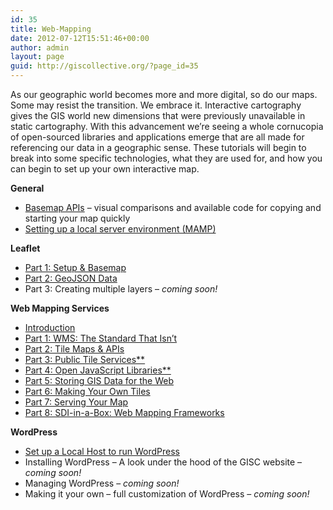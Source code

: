 ```yaml
---
id: 35
title: Web-Mapping
date: 2012-07-12T15:51:46+00:00
author: admin
layout: page
guid: http://giscollective.org/?page_id=35
---
```

As our geographic world becomes more and more digital, so do our maps. Some may resist the transition. We embrace it. Interactive cartography gives the GIS world new dimensions that were previously unavailable in static cartography. With this advancement we&#8217;re seeing a whole cornucopia of open-sourced libraries and applications emerge that are all made for referencing our data in a geographic sense. These tutorials will begin to break into some specific technologies, what they are used for, and how you can begin to set up your own interactive map.

**General**

  * <span style="line-height: 13px;"><a href="http://www.mapsam.com/mapi">Basemap APIs</a> &#8211; visual comparisons and available code for copying and starting your map quickly</span> 
  * [Setting up a local server environment (MAMP)](http://giscollective.org/local-server-environment-setup/)

**Leaflet**

  * [Part 1: Setup & Basemap](http://giscollective.org/tutorials/web-mapping/leaflet-1/)
  * [Part 2: GeoJSON Data](http://giscollective.org/tutorials/web-mapping/leaflet-2/)
  * Part 3: Creating multiple layers &#8211; _coming soon!_

**Web Mapping Services**

  * [Introduction](http://giscollective.org/tutorials/web-mapping/wmsintro/)
  * [Part 1: WMS: The Standard That Isn&#8217;t](http://giscollective.org/tutorials/web-mapping/wmsone/)
  * [Part 2: Tile Maps & APIs](http://giscollective.org/tutorials/web-mapping/wmstwo/)
  * [Part 3: Public Tile Services**](http://giscollective.org/wmsthree/)
  * [Part 4: Open JavaScript Libraries**](http://giscollective.org/wmsfour/)
  * [Part 5: Storing GIS Data for the Web](http://giscollective.org/wmsfive/)
  * [Part 6: Making Your Own Tiles](http://giscollective.org/wmssix/)
  * [Part 7: Serving Your Map](http://giscollective.org/tutorials/web-mapping/wmsseven)
  * [Part 8: SDI-in-a-Box: Web Mapping Frameworks](http://giscollective.org/tutorials/web-mapping/wmseight/)

**WordPress**

  * [Set up a Local Host to run WordPress](http://giscollective.org/local-server-environment-setup/)
  * Installing WordPress &#8211; A look under the hood of the GISC website &#8211; _coming soon!_
  * Managing WordPress &#8211; _coming soon!_
  * Making it your own &#8211; full customization of WordPress &#8211; _coming soon!_